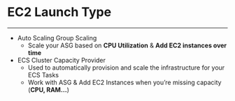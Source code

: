 # EC2 Launch Type
---

* Auto Scaling Group Scaling
	* Scale your ASG based on **CPU Utilization** & **Add EC2 instances over time**
* ECS Cluster Capacity Provider
	* Used to automatically provision and scale the infrastructure for your ECS Tasks
	* Work with ASG & Add EC2 Instances when you’re missing capacity (**CPU, RAM…**)